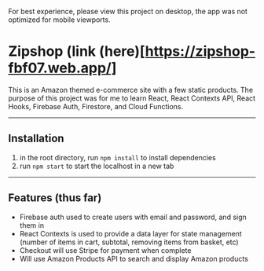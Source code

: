 For best experience, please view this project on desktop, the app was not optimized for mobile viewports.

# Zipshop (link (here)[https://zipshop-fbf07.web.app/]
This is an Amazon themed e-commerce site with a few static products. The purpose of this project was for me to learn React, React Contexts API, React Hooks, Firebase Auth, Firestore, and Cloud Functions.

-----
## Installation
1) in the root directory, run `npm install` to install dependencies
2) run `npm start` to start the localhost in a new tab

-----
## Features (thus far)
* Firebase auth used to create users with email and password, and sign them in
* React Contexts is used to provide a data layer for state management (number of items in cart, subtotal, removing items from basket, etc)
* Checkout will use Stripe for payment when complete
* Will use Amazon Products API to search and display Amazon products
